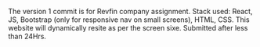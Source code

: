 The version 1 commit is for Revfin company assignment.
Stack used: React, JS, Bootstrap (only for responsive nav on small screens), HTML, CSS.
This website will dynamically resite as per the screen sixe.
Submitted after less than 24Hrs.
